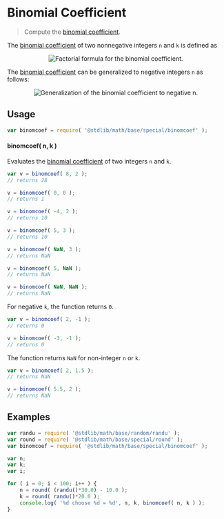 # Binomial Coefficient

> Compute the [binomial coefficient][binomial-coefficient].


<section class="intro">

The [binomial coefficient][binomial-coefficient] of two nonnegative integers `n` and `k` is defined as

<!-- <equation class="equation" label="eq:binomial_coefficient" align="center" raw="\binom {n}{k} = \frac{n!}{k!\,(n-k)!} \quad \text{for }\ 0\leq k\leq n" alt="Factorial formula for the Binomial coefficient."> -->

<div class="equation" align="center" data-raw-text="
    \binom {n}{k} = \frac{n!}{k!\,(n-k)!} \quad \text{for }\ 0\leq k\leq n" data-equation="eq:binomial_coefficient">
    <img src="" alt="Factorial formula for the binomial coefficient.">
    <br>
</div>

<!-- </equation> -->

The [binomial coefficient][binomial-coefficient] can be generalized to negative integers `n` as follows:

<!-- <equation class="equation" label="eq:binomial_coefficient_negative_integers" align="center" raw="\binom {n}{k} = (-1)^{k}\left(\!\!{\binom {n}{k}}\!\!\right)" alt="Generalization of the binomial coefficient to negative n."> -->

<div class="equation" align="center" data-raw-text="
    \binom {-n}{k} = (-1)^{k}\left(\!\!{\binom {n}{k}}\!\!\right)" data-equation="eq:binomial_coefficient_negative_integers">
    <img src="" alt="Generalization of the binomial coefficient to negative n.">
    <br>
</div>

<!-- </equation> -->

</section>

<!-- /.intro -->


<section class="usage">

## Usage

``` javascript
var binomcoef = require( '@stdlib/math/base/special/binomcoef' );
```

#### binomcoef( n, k )

Evaluates the [binomial coefficient][binomial-coefficient] of two integers `n` and `k`.

``` javascript
var v = binomcoef( 8, 2 );
// returns 28

v = binomcoef( 0, 0 );
// returns 1

v = binomcoef( -4, 2 );
// returns 10

v = binomcoef( 5, 3 );
// returns 10

v = binomcoef( NaN, 3 );
// returns NaN

v = binomcoef( 5, NaN );
// returns NaN

v = binomcoef( NaN, NaN );
// returns NaN
```

For negative `k`, the function returns `0`.

``` javascript
var v = binomcoef( 2, -1 );
// returns 0

v = binomcoef( -3, -1 );
// returns 0
```

The function returns `NaN` for non-integer `n` or `k`.

``` javascript
var v = binomcoef( 2, 1.5 );
// returns NaN

v = binomcoef( 5.5, 2 );
// returns NaN
```

</section>

<!-- /.usage -->


<section class="examples">

## Examples

``` javascript
var randu = require( '@stdlib/math/base/random/randu' );
var round = require( '@stdlib/math/base/special/round' );
var binomcoef = require( '@stdlib/math/base/special/binomcoef' );

var n;
var k;
var i;

for ( i = 0; i < 100; i++ ) {
    n = round( (randu()*30.0) - 10.0 );
    k = round( randu()*20.0 );
    console.log( '%d choose %d = %d', n, k, binomcoef( n, k ) );
}
```

</section>

<!-- /.examples -->


<section class="links">

[binomial-coefficient]: https://en.wikipedia.org/wiki/Binomial_coefficient

</section>

<!-- /.links -->
